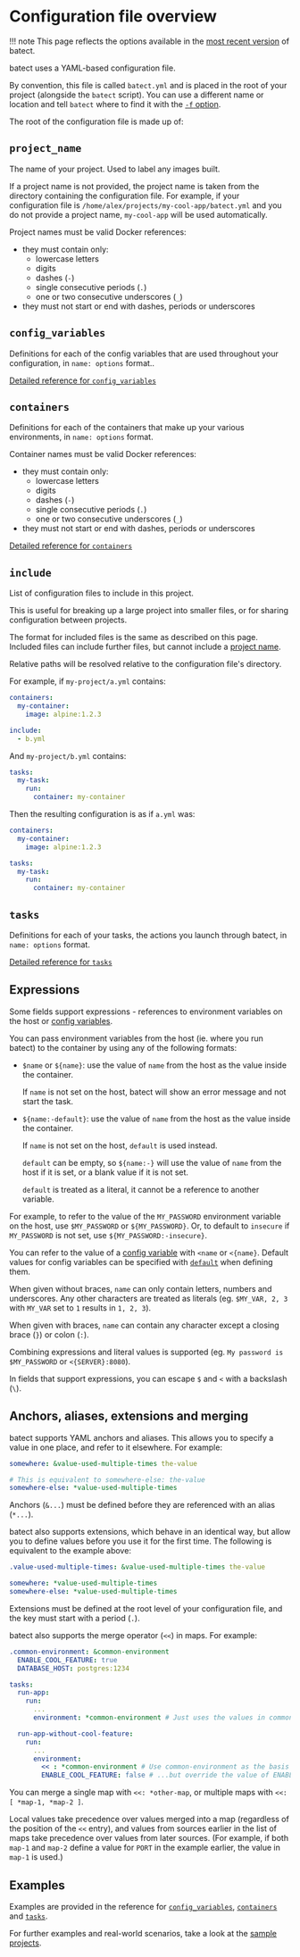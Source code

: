 # Configuration file overview

!!! note
    This page reflects the options available in the [most recent version](https://github.com/batect/batect/releases/latest)
    of batect.

batect uses a YAML-based configuration file.

By convention, this file is called `batect.yml` and is placed in the root of your project (alongside the `batect` script).
You can use a different name or location and tell `batect` where to find it with the
[`-f` option](../CLIReference.md#use-a-non-standard-configuration-file-name-config-file-or-f).

The root of the configuration file is made up of:

## `project_name`

The name of your project. Used to label any images built.

If a project name is not provided, the project name is taken from the directory containing the configuration file. For example, if your configuration
file is `/home/alex/projects/my-cool-app/batect.yml` and you do not provide a project name, `my-cool-app` will be used automatically.

Project names must be valid Docker references:

* they must contain only:
    * lowercase letters
    * digits
    * dashes (`-`)
    * single consecutive periods (`.`)
    * one or two consecutive underscores (`_`)
* they must not start or end with dashes, periods or underscores

## `config_variables`

Definitions for each of the config variables that are used throughout your configuration, in `name: options` format..

[Detailed reference for `config_variables`](ConfigVariables.md)

## `containers`

Definitions for each of the containers that make up your various environments, in `name: options` format.

Container names must be valid Docker references:

* they must contain only:
    * lowercase letters
    * digits
    * dashes (`-`)
    * single consecutive periods (`.`)
    * one or two consecutive underscores (`_`)
* they must not start or end with dashes, periods or underscores

[Detailed reference for `containers`](Containers.md)

## `include`

List of configuration files to include in this project.

This is useful for breaking up a large project into smaller files, or for sharing configuration between projects.

The format for included files is the same as described on this page. Included files can include further files, but
cannot include a [project name](#project_name).

Relative paths will be resolved relative to the configuration file's directory.

For example, if `my-project/a.yml` contains:

```yaml
containers:
  my-container:
    image: alpine:1.2.3

include:
  - b.yml
```

And `my-project/b.yml` contains:

```yaml
tasks:
  my-task:
    run:
      container: my-container
```

Then the resulting configuration is as if `a.yml` was:

```yaml
containers:
  my-container:
    image: alpine:1.2.3

tasks:
  my-task:
    run:
      container: my-container
```

## `tasks`

Definitions for each of your tasks, the actions you launch through batect, in `name: options` format.

[Detailed reference for `tasks`](Tasks.md)

## Expressions

Some fields support expressions - references to environment variables on the host or [config variables](ConfigVariables.md).

You can pass environment variables from the host (ie. where you run batect) to the container by using any of the following formats:

* `$name` or `${name}`: use the value of `name` from the host as the value inside the container.

    If `name` is not set on the host, batect will show an error message and not start the task.

* `${name:-default}`: use the value of `name` from the host as the value inside the container.

    If `name` is not set on the host, `default` is used instead.

    `default` can be empty, so `${name:-}` will use the value of `name` from the host if it is
    set, or a blank value if it is not set.

    `default` is treated as a literal, it cannot be a reference to another variable.

For example, to refer to the value of the `MY_PASSWORD` environment variable on the host, use `$MY_PASSWORD` or
`${MY_PASSWORD}`. Or, to default to `insecure` if `MY_PASSWORD` is not set, use `${MY_PASSWORD:-insecure}`.

You can refer to the value of a [config variable](ConfigVariables.md) with `<name` or `<{name}`.
Default values for config variables can be specified with [`default`](ConfigVariables.md#default) when defining them.

When given without braces, `name` can only contain letters, numbers and underscores.
Any other characters are treated as literals (eg. `$MY_VAR, 2, 3` with `MY_VAR` set to `1` results
in `1, 2, 3`).

When given with braces, `name` can contain any character except a closing brace (`}`) or colon (`:`).

Combining expressions and literal values is supported (eg. `My password is $MY_PASSWORD` or `<{SERVER}:8080`).

In fields that support expressions, you can escape `$` and `<` with a backslash (`\`).

## Anchors, aliases, extensions and merging

batect supports YAML anchors and aliases. This allows you to specify a value in one place, and
refer to it elsewhere. For example:

```yaml
somewhere: &value-used-multiple-times the-value

# This is equivalent to somewhere-else: the-value
somewhere-else: *value-used-multiple-times
```

Anchors (`&...`) must be defined before they are referenced with an alias (`*...`).

batect also supports extensions, which behave in an identical way, but allow you to define values
before you use it for the first time. The following is equivalent to the example above:

```yaml
.value-used-multiple-times: &value-used-multiple-times the-value

somewhere: *value-used-multiple-times
somewhere-else: *value-used-multiple-times
```

Extensions must be defined at the root level of your configuration file, and the key must start
with a period (`.`).

batect also supports the merge operator (`<<`) in maps. For example:

```yaml
.common-environment: &common-environment
  ENABLE_COOL_FEATURE: true
  DATABASE_HOST: postgres:1234

tasks:
  run-app:
    run:
      ...
      environment: *common-environment # Just uses the values in common-environment as-is

  run-app-without-cool-feature:
    run:
      ...
      environment:
        << : *common-environment # Use common-environment as the basis for the environment in this task...
        ENABLE_COOL_FEATURE: false # ...but override the value of ENABLE_COOL_FEATURE
```

You can merge a single map with `<<: *other-map`, or multiple maps with `<<: [ *map-1, *map-2 ]`.

Local values take precedence over values merged into a map (regardless of the position of the `<<` entry),
and values from sources earlier in the list of maps take precedence over values from later sources.
(For example, if both `map-1` and `map-2` define a value for `PORT` in the example earlier, the
value in `map-1` is used.)

## Examples

Examples are provided in the reference for [`config_variables`](ConfigVariables.md#examples), [`containers`](Containers.md#examples) and [`tasks`](Tasks.md#examples).

For further examples and real-world scenarios, take a look at the [sample projects](../SampleProjects.md).
